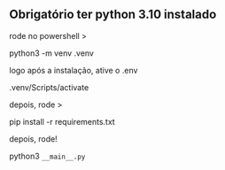 ## Obrigatório ter python 3.10 instalado

rode no powershell > 

python3 -m venv .venv

logo após a instalação, ative o .env

.venv/Scripts/activate

depois, rode >

pip install -r requirements.txt

depois, rode!

python3 `__main__.py`

